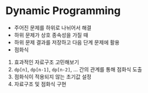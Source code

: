 # Dynamic Programming

* 주어진 문제를 하위로 나뉘어서 해결
* 하위 문제가 상호 종속성을 가질 때
* 하위 문제 결과를 저장하고 다음 단계 문제에 활용
* 점화식

1. 효과적인 자료구조 고민해보기
2. `dp[n]`, `dp[n-1]`, `dp[n-2]`, ... 간의 관계를 통해 점화식 도출
3. 점화식이 적용되지 않는 초기값 설정
4. 자료구조 및 점화식 구현
